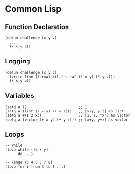 # Common Lisp

## Function Declaration
``` common-lisp
(defun challenge (x y z)
  ...
  (+ x y z))
```

## Logging
``` common-lisp
(defun challenge (x y z)
  (write-line (format nil "~a ~a" (* x y) (* y z)))
  (+ x y z))
```

## Variables
``` common-lisp
(setq a 1)                        ;; 1
(setq a (list (+ x y) (+ y z)))   ;; [x+y, y+z] as list
(setq a #(1 2 x))                 ;; [1, 2, "x"] as vector
(setq a (vector (+ x y) (+ y z))) ;; [x+y, y+z] as vector
```

## Loops
``` common-lisp
-- While
(loop while (!= x y)
      do ...)

-- Range (3 4 5 6 7 8)
(loop for i from 3 to 8 ...)
```
